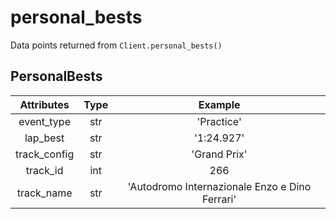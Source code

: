 # personal_bests
Data points returned from `Client.personal_bests()`

## PersonalBests

|  Attributes  | Type  |                   Example                    |
| :----------: | :---: | :------------------------------------------: |
|  event_type  |  str  |                   'Practice'                   |
|   lap_best   |  str  |                   '1:24.927'                   |
| track_config |  str  |                  'Grand Prix'                  |
|   track_id   |  int  |                     266                      |
|  track_name  |  str  | 'Autodromo Internazionale Enzo e Dino Ferrari' |